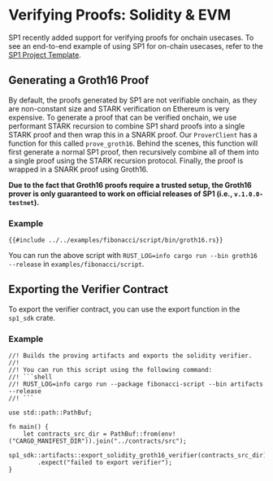 # Verifying Proofs: Solidity & EVM

SP1 recently added support for verifying proofs for onchain usecases. To see an end-to-end example
of using SP1 for on-chain usecases, refer to the [SP1 Project Template](https://github.com/succinctlabs/sp1-project-template/tree/main).

## Generating a Groth16 Proof

By default, the proofs generated by SP1 are not verifiable onchain, as they are non-constant size and STARK verification on Ethereum is very expensive. To generate a proof that can be verified onchain, we use performant STARK recursion to combine SP1 shard proofs into a single STARK proof and then wrap this in a SNARK proof. Our `ProverClient` has a function for this called `prove_groth16`. Behind the scenes, this function will first generate a normal SP1 proof, then recursively combine all of them into a single proof using the STARK recursion protocol. Finally, the proof is wrapped in a SNARK proof using Groth16.

**Due to the fact that Groth16 proofs require a trusted setup, the Groth16 prover is only guaranteed to work on official releases of SP1 (i.e., `v.1.0.0-testnet`).**


### Example

```rust,noplayground
{{#include ../../examples/fibonacci/script/bin/groth16.rs}}
```

You can run the above script with `RUST_LOG=info cargo run --bin groth16 --release` in `examples/fibonacci/script`.

## Exporting the Verifier Contract

To export the verifier contract, you can use the export function in the `sp1_sdk` crate.

### Example

```rust,noplayground
//! Builds the proving artifacts and exports the solidity verifier.
//!
//! You can run this script using the following command:
//! ```shell
//! RUST_LOG=info cargo run --package fibonacci-script --bin artifacts --release
//! ```

use std::path::PathBuf;

fn main() {
    let contracts_src_dir = PathBuf::from(env!("CARGO_MANIFEST_DIR")).join("../contracts/src");
    sp1_sdk::artifacts::export_solidity_groth16_verifier(contracts_src_dir)
        .expect("failed to export verifier");
}
```